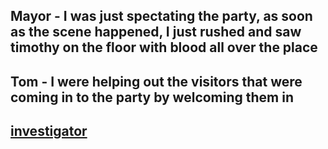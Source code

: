 ## Mayor - I was just spectating the party, as soon as the scene happened, I just rushed and saw timothy on the floor with blood all over the place


## Tom - I were helping out the visitors that were coming in to the party by welcoming them in
## [investigator](investigator.md)
